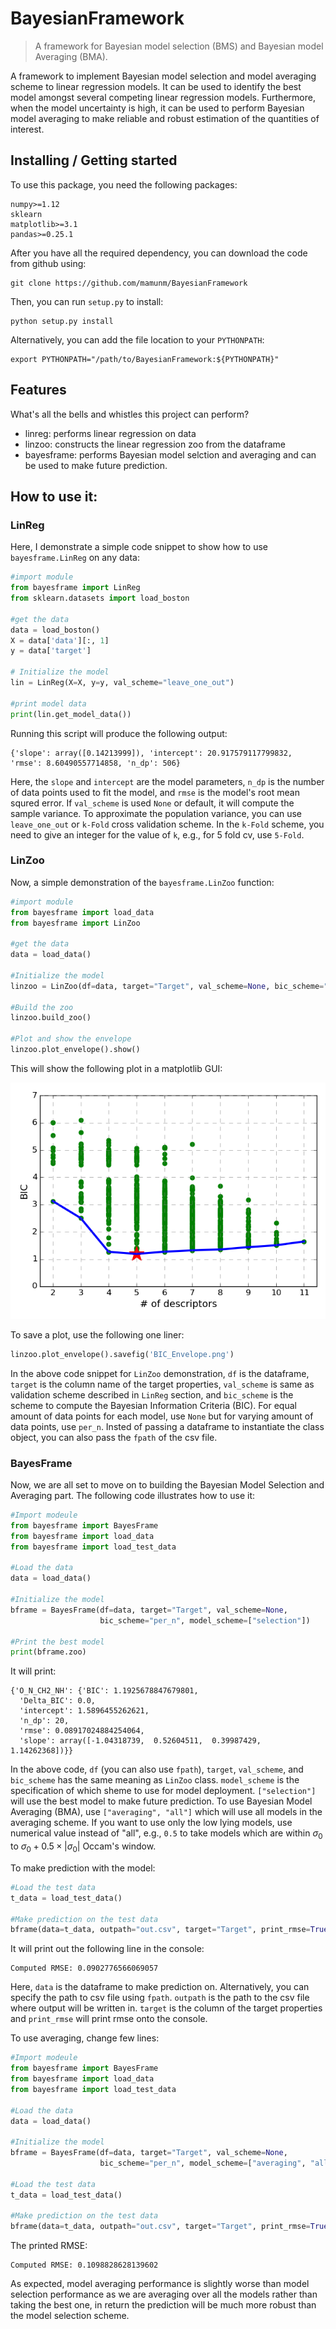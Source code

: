 # BayesianFramework
> A framework for Bayesian model selection (BMS) and Bayesian model Averaging (BMA).  

A framework to implement Bayesian model selection and model averaging scheme to linear regression models. It can be used to identify the best model amongst several competing linear regression models. Furthermore, when the model uncertainty is high, it can be used to perform Bayesian model averaging to make reliable and robust estimation of the quantities of interest.

## Installing / Getting started

To use this package, you need the following packages:

```shell
numpy>=1.12
sklearn
matplotlib>=3.1
pandas>=0.25.1
```

After you have all the required dependency, you can download the code from github using:

```shell
git clone https://github.com/mamunm/BayesianFramework
```

Then, you can run `setup.py` to install:

```shell
python setup.py install 
```

Alternatively, you can add the file location to your `PYTHONPATH`:

```shell
export PYTHONPATH="/path/to/BayesianFramework:${PYTHONPATH}"
```


## Features

What's all the bells and whistles this project can perform?
* linreg: performs linear regression on data
* linzoo: constructs the linear regression zoo from the dataframe
* bayesframe: performs Bayesian model selction and averaging and can be used to make future prediction.

## How to use it:

### LinReg

Here, I demonstrate a simple code snippet to show how to use `bayesframe.LinReg` on any data:

```python
#import module
from bayesframe import LinReg
from sklearn.datasets import load_boston

#get the data
data = load_boston()
X = data['data'][:, 1]
y = data['target']

# Initialize the model 
lin = LinReg(X=X, y=y, val_scheme="leave_one_out")

#print model data
print(lin.get_model_data()) 
```
Running this script will produce the following output:

```shell
{'slope': array([0.14213999]), 'intercept': 20.917579117799832, 'rmse': 8.60490557714858, 'n_dp': 506}
```

Here, the `slope` and `intercept` are the model parameters, `n_dp` is the number of data points used to fit the model, and `rmse` is the model's root mean squred error. If `val_scheme` is used `None` or default, it will compute the sample variance. To approximate the population variance, you can use `leave_one_out` or `k-Fold` cross validation scheme. In the `k-Fold` scheme, you need to give an integer for the value of `k`, e.g., for 5 fold cv, use `5-Fold`. 

### LinZoo

Now, a simple demonstration of the `bayesframe.LinZoo` function:

```python
#import module
from bayesframe import load_data
from bayesframe import LinZoo

#get the data
data = load_data()

#Initialize the model
linzoo = LinZoo(df=data, target="Target", val_scheme=None, bic_scheme="per_n")

#Build the zoo 
linzoo.build_zoo()

#Plot and show the envelope
linzoo.plot_envelope().show()  
```

This will show the following plot in a matplotlib GUI:

![BIC envelope plot](plots/BIC_Envelope.png)

To save a plot, use the following one liner:

```python
linzoo.plot_envelope().savefig('BIC_Envelope.png')
```

In the above code snippet for `LinZoo` demonstration, `df` is the dataframe, `target` is the column name of the target properties, `val_scheme` is same as validation scheme described in `LinReg` section, and `bic_scheme` is the scheme to compute the Bayesian Information Criteria (BIC). For equal amount of data points for each model, use `None` but for varying amount of data points, use `per_n`. Insted of passing a dataframe to instantiate the class object, you can also pass the `fpath` of the csv file.

### BayesFrame

Now, we are all set to move on to building the Bayesian Model Selection and Averaging part. The following code illustrates how to use it:

```python
#Import modeule
from bayesframe import BayesFrame
from bayesframe import load_data 
from bayesframe import load_test_data

#Load the data
data = load_data()

#Initialize the model
bframe = BayesFrame(df=data, target="Target", val_scheme=None, 
                    bic_scheme="per_n", model_scheme=["selection"])

#Print the best model
print(bframe.zoo)
```
It will print:

```shell
{'O_N_CH2_NH': {'BIC': 1.1925678847679801,
  'Delta_BIC': 0.0,
  'intercept': 1.5896455262621,
  'n_dp': 20,
  'rmse': 0.08917024884254064,
  'slope': array([-1.04318739,  0.52604511,  0.39987429,  1.14262368])}}
```

In the above code, `df` (you can also use `fpath`), `target`, `val_scheme`, and `bic_scheme` has the same meaning as `LinZoo` class. `model_scheme` is the specification of which sheme to use for model deployment. `["selection"]` will use the best model to make future prediction. To use Bayesian Model Averaging (BMA), use `["averaging", "all"]` which will use all models in the averaging scheme. If you want to use only the low lying models, use numerical value instead of "all", e.g., `0.5`  to take models which are within $\sigma_0$
to $\sigma_0 + 0.5 \times |\sigma_0|$ Occam's window. 

To make prediction with the model:

```python
#Load the test data
t_data = load_test_data()

#Make prediction on the test data
bframe(data=t_data, outpath="out.csv", target="Target", print_rmse=True)
```
It will print out the following line in the console:

```shell
Computed RMSE: 0.0902776566069057
```

Here, `data` is the dataframe to make prediction on. Alternatively, you can specify the path to csv file using `fpath`. `outpath` is the path to the csv file where output will be written in. `target` is the column of the target properties and `print_rmse` will print rmse onto the console.

To use averaging, change few lines:

```python
#Import modeule
from bayesframe import BayesFrame
from bayesframe import load_data 
from bayesframe import load_test_data

#Load the data
data = load_data()

#Initialize the model
bframe = BayesFrame(df=data, target="Target", val_scheme=None, 
                    bic_scheme="per_n", model_scheme=["averaging", "all"])

#Load the test data
t_data = load_test_data()

#Make prediction on the test data
bframe(data=t_data, outpath="out.csv", target="Target", print_rmse=True)
```

The printed RMSE:

```shell
Computed RMSE: 0.1098828628139602
```

As expected, model averaging performance is slightly worse than model selection performance as we are averaging over all the models rather than taking the best one, in return the prediction will be much more robust than the model selection scheme. 